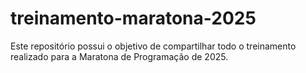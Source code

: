 # treinamento-maratona-2025
Este repositório possui o objetivo de compartilhar todo o treinamento realizado para a Maratona de Programação de 2025.
